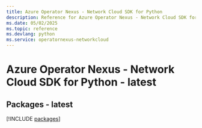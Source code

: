 ```yaml
---
title: Azure Operator Nexus - Network Cloud SDK for Python
description: Reference for Azure Operator Nexus - Network Cloud SDK for Python
ms.date: 05/02/2025
ms.topic: reference
ms.devlang: python
ms.service: operatornexus-networkcloud
---
```

# Azure Operator Nexus - Network Cloud SDK for Python - latest
## Packages - latest
[!INCLUDE [packages](operator-nexus---network-cloud-index.md)]